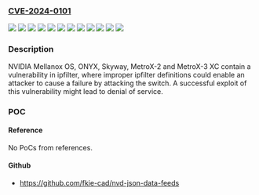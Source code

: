 ### [CVE-2024-0101](https://cve.mitre.org/cgi-bin/cvename.cgi?name=CVE-2024-0101)
![](https://img.shields.io/static/v1?label=Product&message=Mellanox%20OS&color=blue)
![](https://img.shields.io/static/v1?label=Product&message=MetroX-2&color=blue)
![](https://img.shields.io/static/v1?label=Product&message=MetroX-3%20XC&color=blue)
![](https://img.shields.io/static/v1?label=Product&message=ONYX&color=blue)
![](https://img.shields.io/static/v1?label=Product&message=Skyway&color=blue)
![](https://img.shields.io/static/v1?label=Version&message=0%20&color=brightgreen)
![](https://img.shields.io/static/v1?label=Version&message=All%20versions%20prior%20to%20and%20including%2018.2.1000%20&color=brightgreen)
![](https://img.shields.io/static/v1?label=Version&message=All%20versions%20prior%20to%20and%20including%203.10.4300%20&color=brightgreen)
![](https://img.shields.io/static/v1?label=Version&message=All%20versions%20prior%20to%20and%20including%203.11.1000%20&color=brightgreen)
![](https://img.shields.io/static/v1?label=Version&message=All%20versions%20prior%20to%20and%20including%208.1.4300%20&color=brightgreen)
![](https://img.shields.io/static/v1?label=Version&message=All%20versions%20prior%20to%20and%20including%208.2.1000%20&color=brightgreen)
![](https://img.shields.io/static/v1?label=Vulnerability&message=CWE-693%3A%20Protection%20Mechanism%20Failure&color=brightgreen)

### Description

NVIDIA Mellanox OS, ONYX, Skyway, MetroX-2 and MetroX-3 XC contain a vulnerability in ipfilter, where improper ipfilter definitions could enable an attacker to cause a failure by attacking the switch. A successful exploit of this vulnerability might lead to denial of service.

### POC

#### Reference
No PoCs from references.

#### Github
- https://github.com/fkie-cad/nvd-json-data-feeds

